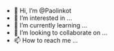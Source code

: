 - 👋 Hi, I’m @Paolinkot
- 👀 I’m interested in ...
- 🌱 I’m currently learning ...
- 💞️ I’m looking to collaborate on ...
- 📫 How to reach me ...

<!---
Paolinkot/Paolinkot is a ✨ special ✨ repository because its `README.md` (this file) appears on your GitHub profile.
You can click the Preview link to take a look at your changes.
--->
